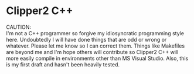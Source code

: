 # Clipper2 C++

CAUTION: <br>
I'm not a C++ programmer so forgive my idiosyncratic programming style here. Undoubtedly I will have done things that are odd or wrong or whatever. Please let me know so I can correct them. Things like Makefiles are beyond me and I'm hope others will contribute so Clipper2 C++ will more easily compile in environments other than MS Visual Studio. Also, this is my first draft and hasn't been heavily tested.<br><br>



